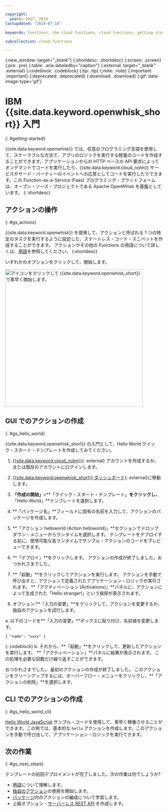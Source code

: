```yaml
---

copyright:
  years: 2017, 2019
lastupdated: "2019-07-18"

keywords: functions, ibm cloud functions, cloud functions, getting started, creating actions

subcollection: cloud-functions

---
```


{:new_window: target="_blank"}
{:shortdesc: .shortdesc}
{:screen: .screen}
{:pre: .pre}
{:table: .aria-labeledby="caption"}
{:external: target="_blank" .external}
{:codeblock: .codeblock}
{:tip: .tip}
{:note: .note}
{:important: .important}
{:deprecated: .deprecated}
{:download: .download}
{:gif: data-image-type='gif'}


# IBM {{site.data.keyword.openwhisk_short}} 入門
{: #getting-started}

{{site.data.keyword.openwhisk}} では、任意のプログラミング言語を使用して、スケーラブルな方法で、アプリのロジックを実行する軽量のコードを作成することができます。アプリケーションからの HTTP ベースの API 要求によってオンデマンドでコードを実行したり、{{site.data.keyword.cloud_notm}} サービスやサード・パーティーのイベントへの応答としてコードを実行したりできます。この Function-as-a-Service (Faas) プログラミング・プラットフォームは、オープン・ソース・プロジェクトである Apache OpenWhisk を基盤としています。
{: shortdesc}

## アクションの操作
{: #gs_actions}

{{site.data.keyword.openwhisk}} を使用して、アクションと呼ばれる 1 つの特定のタスクを実行するように設定した、ステートレス・コード・スニペットを作成することができます。 アクションやその他の Functions の用語について詳しくは、[用語](/docs/openwhisk?topic=cloud-functions-about)を参照してください。
{:shortdesc}

いずれかのオプションをクリックして、開始します。

<img usemap="#home_map" border="0" class="image" id="image_ztx_crb_f1b" src="images/imagemap.png" width="440" alt="アイコンをクリックして {{site.data.keyword.openwhisk_short}} で素早く開始します。" style="width:440px;" />
<map name="home_map" id="home_map">
<area href="#gs_hello_world" alt="アクションの作成" title="アクションの作成" shape="rect" coords="-7, -8, 108, 211" />
<area href="/docs/openwhisk?topic=cloud-functions-cli_install" alt="{{site.data.keyword.openwhisk_short}} CLI プラグインのセットアップ" title="{{site.data.keyword.openwhisk_short}} CLI プラグインのセットアップ" shape="rect" coords="155, -1, 289, 210" />
<area href="/docs/openwhisk?topic=cloud-functions-about" alt="プラットフォーム・アーキテクチャーの確認" title="プラットフォーム・アーキテクチャーの確認" shape="rect" coords="326, -10, 448, 218" />
</map>

## GUI でのアクションの作成
{: #gs_hello_world}

{{site.data.keyword.openwhisk_short}} の入門として、Hello World クイック・スタート・テンプレートを作成してみてください。

1. [{{site.data.keyword.cloud_notm}}](https://cloud.ibm.com/registration){: external} アカウントを作成するか、または既存のアカウントにログインします。

2. [{{site.data.keyword.openwhisk_short}} ダッシュボード](https://cloud.ibm.com/openwhisk){: external}に移動します。

2. **「作成の開始」**>**「クイック・スタート・テンプレート」**をクリックし、**「Hello World」**テンプレートを選択します。

3. **「パッケージ名」**フィールドに固有の名前を入力して、アクションのパッケージを作成します。

4. **「アクション helloworld (Action helloworld)」**セクションでドロップダウン・メニューからランタイムを選択します。 テンプレートをデプロイする前に、使用可能な各ランタイムでサンプル・アクションのコードをプレビューできます。

5. **「デプロイ」**をクリックします。 アクションの作成が終了しました。おつかれさまでした。

6. **「起動」**をクリックしてアクションを実行します。 アクションを手動で呼び出すと、アクションで定義されたアプリケーション・ロジックが実行されます。 **「アクティベーション (Activations)」**パネルに、アクションによって生成された「Hello stranger!」という挨拶が表示されます。

7. オプション:**「入力の変更」**をクリックして、アクションを変更するか、独自のアクションを試行します。

  a. 以下のコードを**「入力の変更」**ボックスに貼り付け、名前値を変更します。
  ```
  { "name": "xxxx" }
  ```
  {: codeblock}
  b. それから、**「起動」**をクリックして、更新したアクションを実行します。 **「アクティベーション」**パネルに結果が表示されます。 この処理を必要な回数だけ繰り返すことができます。

おつかれさまでした。 最初のアクションの作成が終了しました。 このアクションをクリーンアップするには、オーバーフロー・メニューをクリックし、**「アクションの削除」**を選択します。

## CLI でのアクションの作成
{: #gs_hello_world_cli}

[Hello World JavaScript](/docs/openwhisk?topic=cloud-functions-prep#prep-js) サンプル・コードを使用して、素早く稼働させることができます。この例では、基本的な `hello` アクションを作成します。このアクションを手動で呼び出して、アプリケーション・ロジックを実行できます。

## 次の作業
{: #gs_next_steps}

テンプレートの初回デプロイメントが完了しました。次の作業は何でしょうか? 

* [用語](/docs/openwhisk?topic=cloud-functions-about#about_technology)について理解します。
* [独自のアクション](/docs/openwhisk?topic=cloud-functions-actions)の使用を開始します。
* [パッケージ](/docs/openwhisk?topic=cloud-functions-pkg_ov)内のアクションの編成について学習します。
* 上級オプション - [サーバーレス REST API](/docs/openwhisk?topic=cloud-functions-apigateway) を作成します。




